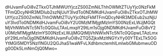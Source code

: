 dHJvamFuOi8vZTkxOTJhMWUtYjczZS00ZmNiLThhOWMtZTUyYjc0NzFkMTFmQDcyNHR3MDIub2szNjUuY3lvdTo0NDMKdHJvamFuOi8vZTkxOTJhMWUtYjczZS00ZmNiLThhOWMtZTUyYjc0NzFkMTFmQDcyNHR3MDEub2szNjUuY3lvdTo0NDMKdHJvamFuOi8vY2U0MzM1MjgtMzlmYS00NzExLWJjMGQtMjVhNWIxNTc5NTc0QGluLTAxLmxpY29tLm1sOjg0NDMKdHJvamFuOi8vY2U0MzM1MjgtMzlmYS00NzExLWJjMGQtMjVhNWIxNTc5NTc0QGpwLTAzLmxpY29tLm1sOjg0NDMKdHJvamFuOi8vZTQ5ZjkxMzItNGYxYy00YTExLTk5OGYtMGI5MDY5NzI1NGU2QGJhaS1waWFvLXdhbmctemhlLmlwbGMubmwuODg0ODk5LmNmOjQ0Mwo=